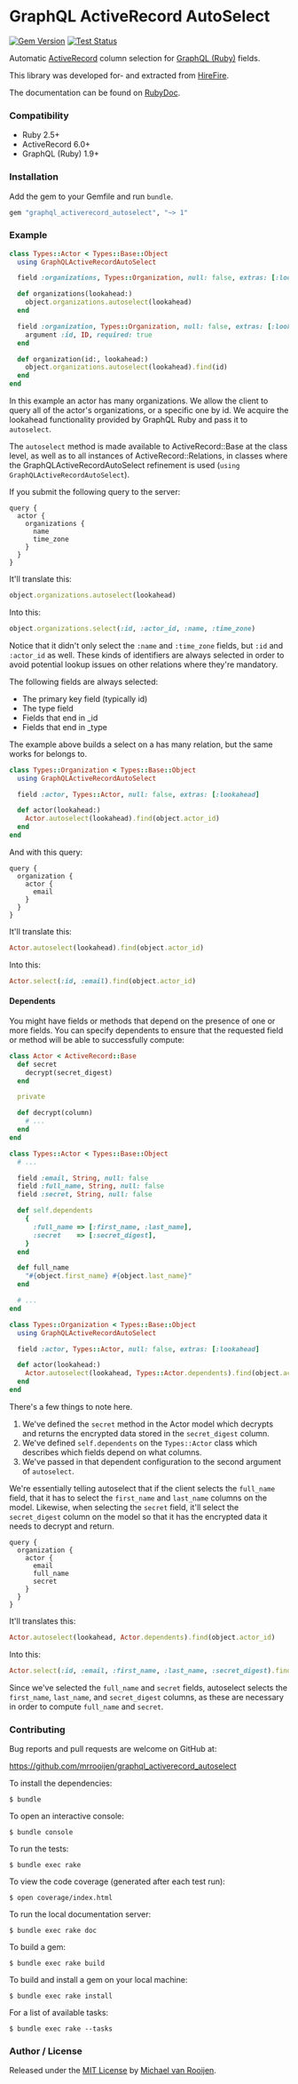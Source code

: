 # GraphQL ActiveRecord AutoSelect

[![Gem Version](https://badge.fury.io/rb/graphql_activerecord_autoselect.svg)](https://badge.fury.io/rb/graphql_activerecord_autoselect)
[![Test Status](https://github.com/mrrooijen/graphql_activerecord_autoselect/workflows/Test/badge.svg)](https://github.com/mrrooijen/graphql_activerecord_autoselect/actions)

Automatic [ActiveRecord] column selection for [GraphQL (Ruby)] fields.

This library was developed for- and extracted from [HireFire].

The documentation can be found on [RubyDoc].


### Compatibility

- Ruby 2.5+
- ActiveRecord 6.0+
- GraphQL (Ruby) 1.9+


### Installation

Add the gem to your Gemfile and run `bundle`.

```ruby
gem "graphql_activerecord_autoselect", "~> 1"
```


### Example

```ruby
class Types::Actor < Types::Base::Object
  using GraphQLActiveRecordAutoSelect

  field :organizations, Types::Organization, null: false, extras: [:lookahead]

  def organizations(lookahead:)
    object.organizations.autoselect(lookahead)
  end

  field :organization, Types::Organization, null: false, extras: [:lookahead] do
    argument :id, ID, required: true
  end

  def organization(id:, lookahead:)
    object.organizations.autoselect(lookahead).find(id)
  end
end
```

In this example an actor has many organizations. We allow the client to query all of the actor's organizations, or a specific one by id. We acquire the lookahead functionality provided by GraphQL Ruby and pass it to `autoselect`.

The `autoselect` method is made available to ActiveRecord::Base at the class level, as well as to all instances of ActiveRecord::Relations, in classes where the GraphQLActiveRecordAutoSelect refinement is used (`using GraphQLActiveRecordAutoSelect`).

If you submit the following query to the server:

```
query {
  actor {
    organizations {
      name
      time_zone
    }
  }
}
```

It'll translate this:

```ruby
object.organizations.autoselect(lookahead)
```

Into this:

```ruby
object.organizations.select(:id, :actor_id, :name, :time_zone)
```

Notice that it didn't only select the `:name` and `:time_zone` fields, but `:id` and `:actor_id` as well. These kinds of identifiers are always selected in order to avoid potential lookup issues on other relations where they're mandatory.

The following fields are always selected:

* The primary key field (typically id)
* The type field
* Fields that end in _id
* Fields that end in _type

The example above builds a select on a has many relation, but the same works for belongs to.

```ruby
class Types::Organization < Types::Base::Object
  using GraphQLActiveRecordAutoSelect

  field :actor, Types::Actor, null: false, extras: [:lookahead]

  def actor(lookahead:)
    Actor.autoselect(lookahead).find(object.actor_id)
  end
end
```

And with this query:

```
query {
  organization {
    actor {
      email
    }
  }
}
```

It'll translate this:

```ruby
Actor.autoselect(lookahead).find(object.actor_id)
```

Into this:

```ruby
Actor.select(:id, :email).find(object.actor_id)
```


#### Dependents

You might have fields or methods that depend on the presence of one or more fields. You can specify dependents to ensure that the requested field or method will be able to successfully compute:

```ruby
class Actor < ActiveRecord::Base
  def secret
    decrypt(secret_digest)
  end

  private

  def decrypt(column)
    # ...
  end
end

class Types::Actor < Types::Base::Object
  # ...

  field :email, String, null: false
  field :full_name, String, null: false
  field :secret, String, null: false

  def self.dependents
    {
      :full_name => [:first_name, :last_name],
      :secret    => [:secret_digest],
    }
  end

  def full_name
    "#{object.first_name} #{object.last_name}"
  end

  # ...
end

class Types::Organization < Types::Base::Object
  using GraphQLActiveRecordAutoSelect

  field :actor, Types::Actor, null: false, extras: [:lookahead]

  def actor(lookahead:)
    Actor.autoselect(lookahead, Types::Actor.dependents).find(object.actor_id)
  end
end
```

There's a few things to note here.

1. We've defined the `secret` method in the Actor model which decrypts and returns the encrypted data stored in the `secret_digest` column.
2. We've defined `self.dependents` on the `Types::Actor` class which describes which fields depend on what columns.
3. We've passed in that dependent configuration to the second argument of `autoselect`.

We're essentially telling autoselect that if the client selects the `full_name` field, that it has to select the `first_name` and `last_name` columns on the model. Likewise, when selecting the `secret` field, it'll select the `secret_digest` column on the model so that it has the encrypted data it needs to decrypt and return.

```
query {
  organization {
    actor {
      email
      full_name
      secret
    }
  }
}
```

It'll translates this:

```ruby
Actor.autoselect(lookahead, Actor.dependents).find(object.actor_id)
```

Into this:

```ruby
Actor.select(:id, :email, :first_name, :last_name, :secret_digest).find(object.actor_id)
```

Since we've selected the `full_name` and `secret` fields, autoselect selects the `first_name`, `last_name`, and `secret_digest` columns, as these are necessary in order to compute `full_name` and `secret`.


### Contributing

Bug reports and pull requests are welcome on GitHub at:

https://github.com/mrrooijen/graphql_activerecord_autoselect

To install the dependencies:

```
$ bundle
```

To open an interactive console:

```
$ bundle console
```

To run the tests:

```
$ bundle exec rake
```

To view the code coverage (generated after each test run):

```
$ open coverage/index.html
```

To run the local documentation server:

```
$ bundle exec rake doc
```

To build a gem:

```
$ bundle exec rake build
```

To build and install a gem on your local machine:

```
$ bundle exec rake install
```

For a list of available tasks:

```
$ bundle exec rake --tasks
```


### Author / License

Released under the [MIT License] by [Michael van Rooijen].

[Michael van Rooijen]: https://michael.vanrooijen.io
[HireFire]: https://www.hirefire.io
[RubyDoc]: https://rubydoc.info/github/mrrooijen/graphql_activerecord_autoselect/master
[MIT License]: https://github.com/mrrooijen/graphql_activerecord_autoselect/blob/master/LICENSE.txt
[GraphQL (Ruby)]: https://github.com/rmosolgo/graphql-ruby
[ActiveRecord]: https://github.com/rails/rails/tree/master/activerecord
